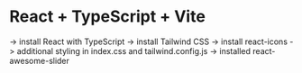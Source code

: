 # React + TypeScript + Vite

-> install React with TypeScript
-> install Tailwind CSS
-> install react-icons
-> additional styling in index.css and tailwind.config.js
-> installed react-awesome-slider